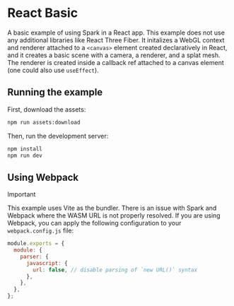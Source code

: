 # React Basic

A basic example of using Spark in a React app. This example does not use any additional libraries like React Three Fiber. It initalizes a WebGL context and renderer attached to a `<canvas>` element created declaratively in React, and it creates a basic scene with a camera, a renderer, and a splat mesh. The renderer is created inside a callback ref attached to a canvas element (one could also use `useEffect`).

## Running the example

First, download the assets:

```bash
npm run assets:download
```

Then, run the development server:

```bash
npm install
npm run dev
```

## Using Webpack

> [!IMPORTANT]
> This example uses Vite as the bundler. There is an issue with Spark and Webpack where the WASM URL is not properly resolved. If you are using Webpack, you can apply the following configuration to your `webpack.config.js` file:
>
> ```js
> module.exports = {
>   module: {
>     parser: {
>       javascript: {
>         url: false, // disable parsing of `new URL()` syntax
>       },
>     },
>   },
> };
> ```
